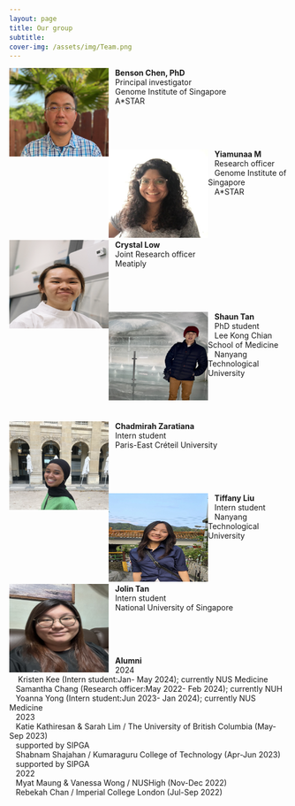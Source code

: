 ```yaml
---
layout: page
title: Our group
subtitle: 
cover-img: /assets/img/Team.png
---
```

<img alt="Benson Chen, PhD" align="left" src="/assets/img/Benson3.png" width="180" height="160"/>

&nbsp;&nbsp;&nbsp;<b>Benson Chen, PhD</b><br>
&nbsp;&nbsp;&nbsp;Principal investigator<br>
&nbsp;&nbsp;&nbsp;Genome Institute of Singapore<br>
&nbsp;&nbsp;&nbsp;A*STAR<br>

<br><br><br>

<img alt="Crystal Low" align="left" src="/assets/img/YiamunaaM.jpg" width="180" height="160"/>

&nbsp;&nbsp;&nbsp;<b>Yiamunaa M</b><br>
&nbsp;&nbsp;&nbsp;Research officer<br>
&nbsp;&nbsp;&nbsp;Genome Institute of Singapore<br>
&nbsp;&nbsp;&nbsp;A*STAR<br>

<br><br><br>

<img alt="Crystal Low" align="left" src="/assets/img/Crystal_1.png" width="180" height="160"/>

&nbsp;&nbsp;&nbsp;<b>Crystal Low</b><br>
&nbsp;&nbsp;&nbsp;Joint Research officer<br>
&nbsp;&nbsp;&nbsp;Meatiply<br>

<br><br><br>

<img alt="Shaun Tan" align="left" src="/assets/img/Shaun_Tan.jpg" width="180" height="160"/>

&nbsp;&nbsp;&nbsp;<b>Shaun Tan</b><br>
&nbsp;&nbsp;&nbsp;PhD student<br>
&nbsp;&nbsp;&nbsp;Lee Kong Chian School of Medicine<br>
&nbsp;&nbsp;&nbsp;Nanyang Technological University<br>

<br><br><br>

<img alt="Chadmirah" align="left" src="/assets/img/Chadmirah.jpeg" width="180" height="160"/>

&nbsp;&nbsp;&nbsp;<b>Chadmirah Zaratiana</b><br>
&nbsp;&nbsp;&nbsp;Intern student<br>
&nbsp;&nbsp;&nbsp;Paris-East Créteil University<br>

<br><br><br>

<img alt="Tiffany" align="left" src="/assets/img/Tiffany_Liu.jpg" width="180" height="160"/>

&nbsp;&nbsp;&nbsp;<b>Tiffany Liu</b><br>
&nbsp;&nbsp;&nbsp;Intern student<br>
&nbsp;&nbsp;&nbsp;Nanyang Technological University<br>

<br><br><br>

<img alt="Jolin" align="left" src="/assets/img/Jolin.jpeg" width="180" height="160"/>

&nbsp;&nbsp;&nbsp;<b>Jolin Tan</b><br>
&nbsp;&nbsp;&nbsp;Intern student<br>
&nbsp;&nbsp;&nbsp;National University of Singapore<br>

<br><br><br>

&nbsp;&nbsp;&nbsp;<b>Alumni</b><br>
&nbsp;&nbsp;&nbsp;2024<br>
&nbsp;&nbsp;&nbsp; Kristen Kee (Intern student:Jan- May 2024); currently NUS Medicine<br>
&nbsp;&nbsp;&nbsp;Samantha Chang (Research officer:May 2022- Feb 2024); currently NUH<br>
&nbsp;&nbsp;&nbsp;Yoanna Yong (Intern student:Jun 2023- Jan 2024); currently NUS Medicine<br>
&nbsp;&nbsp;&nbsp;2023<br>
&nbsp;&nbsp;&nbsp;Katie Kathiresan & Sarah Lim / The University of British Columbia (May-Sep 2023)<br>
&nbsp;&nbsp;&nbsp;supported by SIPGA<br>
&nbsp;&nbsp;&nbsp;Shabnam Shajahan / Kumaraguru College of Technology (Apr-Jun 2023)<br>
&nbsp;&nbsp;&nbsp;supported by SIPGA<br>
&nbsp;&nbsp;&nbsp;2022<br>
&nbsp;&nbsp;&nbsp;Myat Maung & Vanessa Wong / NUSHigh (Nov-Dec 2022)<br>
&nbsp;&nbsp;&nbsp;Rebekah Chan / Imperial College London (Jul-Sep 2022)<br>

<br><br><br>
